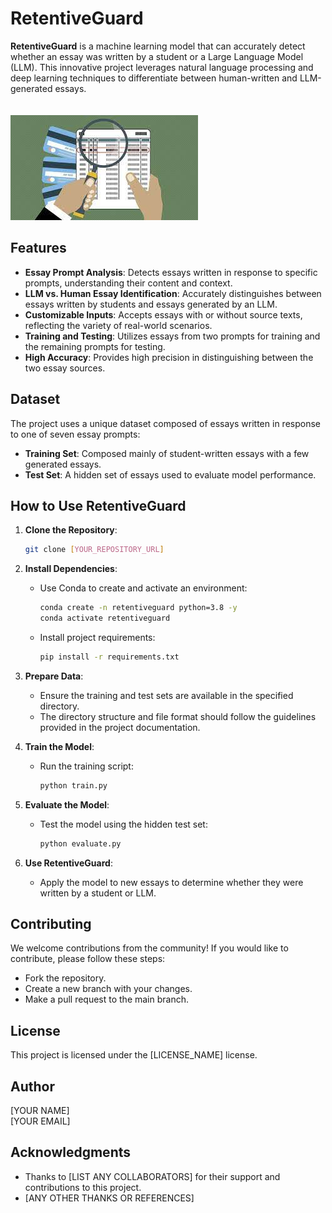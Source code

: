 
# RetentiveGuard

**RetentiveGuard** is a machine learning model that can accurately detect whether an essay was written by a student or a Large Language Model (LLM). This innovative project leverages natural language processing and deep learning techniques to differentiate between human-written and LLM-generated essays.
<br><br><br>
![](image.jpeg)
## Features

- **Essay Prompt Analysis**: Detects essays written in response to specific prompts, understanding their content and context.
- **LLM vs. Human Essay Identification**: Accurately distinguishes between essays written by students and essays generated by an LLM.
- **Customizable Inputs**: Accepts essays with or without source texts, reflecting the variety of real-world scenarios.
- **Training and Testing**: Utilizes essays from two prompts for training and the remaining prompts for testing.
- **High Accuracy**: Provides high precision in distinguishing between the two essay sources.

## Dataset

The project uses a unique dataset composed of essays written in response to one of seven essay prompts:

- **Training Set**: Composed mainly of student-written essays with a few generated essays.
- **Test Set**: A hidden set of essays used to evaluate model performance.

## How to Use RetentiveGuard

1. **Clone the Repository**:
    ```bash
    git clone [YOUR_REPOSITORY_URL]
    ```

2. **Install Dependencies**:
    - Use Conda to create and activate an environment:
        ```bash
        conda create -n retentiveguard python=3.8 -y
        conda activate retentiveguard
        ```
    - Install project requirements:
        ```bash
        pip install -r requirements.txt
        ```

3. **Prepare Data**:
    - Ensure the training and test sets are available in the specified directory.
    - The directory structure and file format should follow the guidelines provided in the project documentation.

4. **Train the Model**:
    - Run the training script:
        ```bash
        python train.py
        ```

5. **Evaluate the Model**:
    - Test the model using the hidden test set:
        ```bash
        python evaluate.py
        ```

6. **Use RetentiveGuard**:
    - Apply the model to new essays to determine whether they were written by a student or LLM.

## Contributing

We welcome contributions from the community! If you would like to contribute, please follow these steps:

- Fork the repository.
- Create a new branch with your changes.
- Make a pull request to the main branch.

## License

This project is licensed under the [LICENSE_NAME] license.

## Author

[YOUR NAME]  
[YOUR EMAIL]

## Acknowledgments

- Thanks to [LIST ANY COLLABORATORS] for their support and contributions to this project.
- [ANY OTHER THANKS OR REFERENCES]

